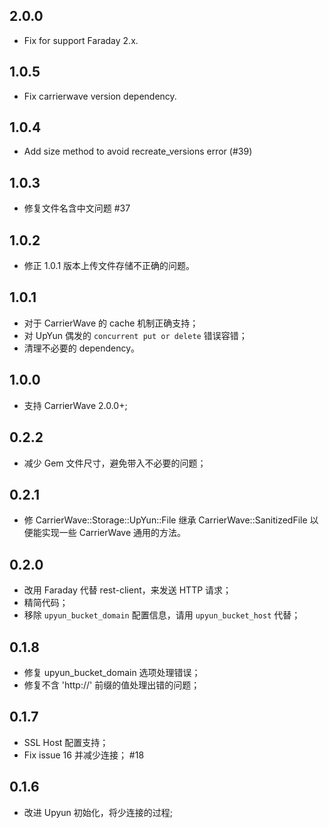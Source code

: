 ## 2.0.0

- Fix for support Faraday 2.x.

## 1.0.5

- Fix carrierwave version dependency.

## 1.0.4

- Add size method to avoid recreate_versions error (#39)

## 1.0.3

- 修复文件名含中文问题 #37

## 1.0.2

- 修正 1.0.1 版本上传文件存储不正确的问题。

## 1.0.1

- 对于 CarrierWave 的 cache 机制正确支持；
- 对 UpYun 偶发的 `concurrent put or delete` 错误容错；
- 清理不必要的 dependency。

## 1.0.0

- 支持 CarrierWave 2.0.0+;

## 0.2.2

- 减少 Gem 文件尺寸，避免带入不必要的问题；

## 0.2.1

- 修 CarrierWave::Storage::UpYun::File 继承 CarrierWave::SanitizedFile 以便能实现一些 CarrierWave 通用的方法。

## 0.2.0

- 改用 Faraday 代替 rest-client，来发送 HTTP 请求；
- 精简代码；
- 移除 `upyun_bucket_domain` 配置信息，请用 `upyun_bucket_host` 代替；

## 0.1.8

- 修复 upyun_bucket_domain 选项处理错误；
- 修复不含 'http://' 前缀的值处理出错的问题；

## 0.1.7

- SSL Host 配置支持；
- Fix issue 16 并减少连接； #18

## 0.1.6

- 改进 Upyun 初始化，将少连接的过程;
